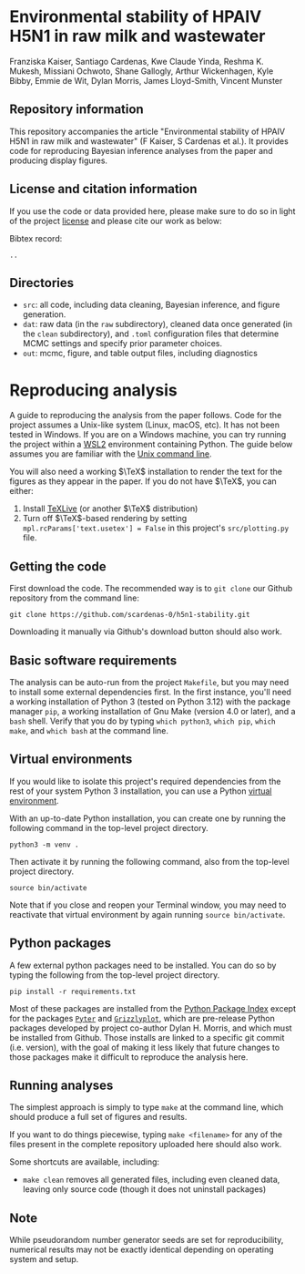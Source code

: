 # Environmental stability of HPAIV H5N1 in raw milk and wastewater

Franziska Kaiser, Santiago Cardenas, Kwe Claude Yinda, Reshma K. Mukesh, Missiani Ochwoto, Shane Gallogly, Arthur Wickenhagen, Kyle Bibby, Emmie de Wit, Dylan Morris, James Lloyd-Smith, Vincent Munster


## Repository information
This repository accompanies the article "Environmental stability of HPAIV H5N1 in raw milk and wastewater" (F Kaiser, S Cardenas et al.). It provides code for reproducing Bayesian inference analyses from the paper and producing display figures.


## License and citation information
If you use the code or data provided here, please make sure to do so in light of the project [license](LICENSE) and please cite our work as below:


Bibtex record:
```
..
```

## Directories
- `src`: all code, including data cleaning, Bayesian inference, and figure generation.
- `dat`: raw data (in the `raw` subdirectory), cleaned data once generated (in the `clean` subdirectory), and `.toml` configuration files that determine MCMC settings and specify prior parameter choices.
- `out`: mcmc, figure, and table output files, including diagnostics

# Reproducing analysis

A guide to reproducing the analysis from the paper follows. Code for the project assumes a Unix-like system (Linux, macOS, etc). It has not been tested in Windows. If you are on a Windows machine, you can try running the project within a [WSL2](https://en.wikipedia.org/wiki/Windows_Subsystem_for_Linux) environment containing Python. The guide below assumes you are familiar with the [Unix command line](https://ubuntu.com/tutorials/command-line-for-beginners#1-overview).

You will also need a working $\TeX$ installation to render the text for the figures as they appear in the paper. If you do not have $\TeX$, you can either:
1. Install [TeXLive](https://tug.org/texlive/) (or another $\TeX$ distribution)
2. Turn off $\TeX$-based rendering by setting ``mpl.rcParams['text.usetex'] = False`` in this project's `src/plotting.py` file.

## Getting the code
First download the code. The recommended way is to ``git clone`` our Github repository from the command line:

    git clone https://github.com/scardenas-0/h5n1-stability.git

Downloading it manually via Github's download button should also work.

## Basic software requirements

The analysis can be auto-run from the project `Makefile`, but you may need to install some external dependencies first. In the first instance, you'll need a working installation of Python 3 (tested on Python 3.12) with the package manager `pip`, a working installation of Gnu Make (version 4.0 or later), and a `bash` shell. Verify that you do by typing `which python3`, `which pip`, `which make`, and `which bash` at the command line.

## Virtual environments
If you would like to isolate this project's required dependencies from the rest of your system Python 3 installation, you can use a Python [virtual environment](https://docs.python.org/3/library/venv.html).

With an up-to-date Python installation, you can create one by running the following command in the top-level project directory.

```
python3 -m venv .
```

Then activate it by running the following command, also from the top-level project directory.
```
source bin/activate
```

Note that if you close and reopen your Terminal window, you may need to reactivate that virtual environment by again running `source bin/activate`.

## Python packages
A few external python packages need to be installed. You can do so by typing the following from the top-level project directory.

    pip install -r requirements.txt

Most of these packages are installed from the [Python Package Index](https://pypi.org/) except for the packages [`Pyter`](https://github.com/dylanhmorris/pyter) and [`Grizzlyplot`](https://github.com/dylanhmorris/grizzlyplot), which are pre-release Python packages developed by project co-author Dylan H. Morris, and which must be installed from Github. Those installs are linked to a specific git commit (i.e. version), with the goal of making it less likely that future changes to those packages make it difficult to reproduce the analysis here.

## Running analyses

The simplest approach is simply to type `make` at the command line, which should produce a full set of figures and results.

If you want to do things piecewise, typing `make <filename>` for any of the files present in the complete repository uploaded here should also work.

Some shortcuts are available, including:

- `make clean` removes all generated files, including even cleaned data, leaving only source code (though it does not uninstall packages)

## Note
While pseudorandom number generator seeds are set for reproducibility, numerical results may not be exactly identical depending on operating system and setup.

